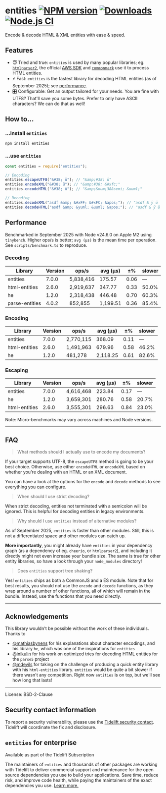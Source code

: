 # entities [![NPM version](https://img.shields.io/npm/v/entities.svg)](https://npmjs.org/package/entities) [![Downloads](https://img.shields.io/npm/dm/entities.svg)](https://npmjs.org/package/entities) [![Node.js CI](https://github.com/fb55/entities/actions/workflows/nodejs-test.yml/badge.svg)](https://github.com/fb55/entities/actions/workflows/nodejs-test.yml)

Encode & decode HTML & XML entities with ease & speed.

## Features

- 😇 Tried and true: `entities` is used by many popular libraries; eg.
  [`htmlparser2`](https://github.com/fb55/htmlparser2), the official
  [AWS SDK](https://github.com/aws/aws-sdk-js-v3) and
  [`commonmark`](https://github.com/commonmark/commonmark.js) use it to process
  HTML entities.
- ⚡️ Fast: `entities` is the fastest library for decoding HTML entities (as of
  September 2025); see [performance](#performance).
- 🎛 Configurable: Get an output tailored for your needs. You are fine with
  UTF8? That'll save you some bytes. Prefer to only have ASCII characters? We
  can do that as well!

## How to…

### …install `entities`

    npm install entities

### …use `entities`

```javascript
const entities = require("entities");

// Encoding
entities.escapeUTF8("&#38; ü"); // "&amp;#38; ü"
entities.encodeXML("&#38; ü"); // "&amp;#38; &#xfc;"
entities.encodeHTML("&#38; ü"); // "&amp;&num;38&semi; &uuml;"

// Decoding
entities.decodeXML("asdf &amp; &#xFF; &#xFC; &apos;"); // "asdf & ÿ ü '"
entities.decodeHTML("asdf &amp; &yuml; &uuml; &apos;"); // "asdf & ÿ ü '"
```

## Performance

Benchmarked in September 2025 with Node v24.6.0 on Apple M2 using `tinybench`.
Higher ops/s is better; `avg (μs)` is the mean time per operation.
See `scripts/benchmark.ts` to reproduce.

### Decoding

| Library        | Version | ops/s     | avg (μs) | ±%   | slower |
| -------------- | ------- | --------- | -------- | ---- | ------ |
| entities       | 7.0.0   | 5,838,416 | 175.57   | 0.06 | —      |
| html-entities  | 2.6.0   | 2,919,637 | 347.77   | 0.33 | 50.0%  |
| he             | 1.2.0   | 2,318,438 | 446.48   | 0.70 | 60.3%  |
| parse-entities | 4.0.2   |   852,855 | 1,199.51 | 0.36 | 85.4%  |

### Encoding

| Library        | Version | ops/s     | avg (μs) | ±%   | slower |
| -------------- | ------- | --------- | -------- | ---- | ------ |
| entities       | 7.0.0   | 2,770,115 | 368.09   | 0.11 | —      |
| html-entities  | 2.6.0   | 1,491,963 | 679.96   | 0.58 | 46.2%  |
| he             | 1.2.0   |   481,278 | 2,118.25 | 0.61 | 82.6%  |

### Escaping

| Library        | Version | ops/s     | avg (μs) | ±%   | slower |
| -------------- | ------- | --------- | -------- | ---- | ------ |
| entities       | 7.0.0   | 4,616,468 | 223.84   | 0.17 | —      |
| he             | 1.2.0   | 3,659,301 | 280.76   | 0.58 | 20.7%  |
| html-entities  | 2.6.0   | 3,555,301 | 296.63   | 0.84 | 23.0%  |

Note: Micro-benchmarks may vary across machines and Node versions.

---

## FAQ

> What methods should I actually use to encode my documents?

If your target supports UTF-8, the `escapeUTF8` method is going to be your best
choice. Otherwise, use either `encodeHTML` or `encodeXML` based on whether
you're dealing with an HTML or an XML document.

You can have a look at the options for the `encode` and `decode` methods to see
everything you can configure.

> When should I use strict decoding?

When strict decoding, entities not terminated with a semicolon will be ignored.
This is helpful for decoding entities in legacy environments.

> Why should I use `entities` instead of alternative modules?

As of September 2025, `entities` is faster than other modules. Still, this is
not a differentiated space and other modules can catch up.

**More importantly**, you might already have `entities` in your dependency graph
(as a dependency of eg. `cheerio`, or `htmlparser2`), and including it directly
might not even increase your bundle size. The same is true for other entity
libraries, so have a look through your `node_modules` directory!

> Does `entities` support tree shaking?

Yes! `entities` ships as both a CommonJS and a ES module. Note that for best
results, you should not use the `encode` and `decode` functions, as they wrap
around a number of other functions, all of which will remain in the bundle.
Instead, use the functions that you need directly.

---

## Acknowledgements

This library wouldn't be possible without the work of these individuals. Thanks
to

- [@mathiasbynens](https://github.com/mathiasbynens) for his explanations about
  character encodings, and his library `he`, which was one of the inspirations
  for `entities`
- [@inikulin](https://github.com/inikulin) for his work on optimized tries for
  decoding HTML entities for the `parse5` project
- [@mdevils](https://github.com/mdevils) for taking on the challenge of
  producing a quick entity library with his `html-entities` library. `entities`
  would be quite a bit slower if there wasn't any competition. Right now
  `entities` is on top, but we'll see how long that lasts!

---

License: BSD-2-Clause

## Security contact information

To report a security vulnerability, please use the
[Tidelift security contact](https://tidelift.com/security). Tidelift will
coordinate the fix and disclosure.

## `entities` for enterprise

Available as part of the Tidelift Subscription

The maintainers of `entities` and thousands of other packages are working with
Tidelift to deliver commercial support and maintenance for the open source
dependencies you use to build your applications. Save time, reduce risk, and
improve code health, while paying the maintainers of the exact dependencies you
use.
[Learn more.](https://tidelift.com/subscription/pkg/npm-entities?utm_source=npm-entities&utm_medium=referral&utm_campaign=enterprise&utm_term=repo)
